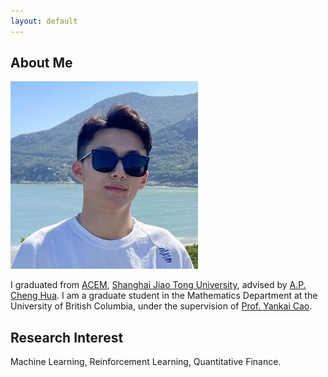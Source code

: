 ```yaml
---
layout: default
---
```


## About Me

<img class="profile-picture" src="yuwang.jpeg">

I graduated from [ACEM](https://www.acem.sjtu.edu.cn/en), [Shanghai Jiao Tong University](https://www.sjtu.edu.cn/), advised by [A.P. Cheng Hua](https://www.acem.sjtu.edu.cn/en/faculty/huacheng.html). I am a graduate student in the Mathematics Department at the University of British Columbia, under the supervision of  [Prof. Yankai Cao](https://chbe.ubc.ca/yankai-cao/).

## Research Interest

Machine Learning, Reinforcement Learning, Quantitative Finance.

<!-- ## Publications

1. F.Bar, J.Doe: Effects of having a placeholder of a name
2. S.Holmes, J.Watson: Consequences of living with a sociopath in London -->

<!-- ## Typography

This is a [link](http://google.com). Something *italics* and something **bold**.

Here is a table

Year | Award | Category
-----|-------|--------
2014 | Emmy  | Won Outstanding Lead Actor in a miniseries or a movie
2015 | BAFTA | Nominated for Best Leading Actor for Sherlock
2014 | Satellite | Won Best Actor miniseries or television film

Here is a horizontal rule

---

Here is a blockquote

> To a great mind, nothing is little

## References

* Foo Bar: Head of Department, Placeholder Names, Lorem
* John Doe: Associate Professor, Department of Computer Science, Ipsum -->
